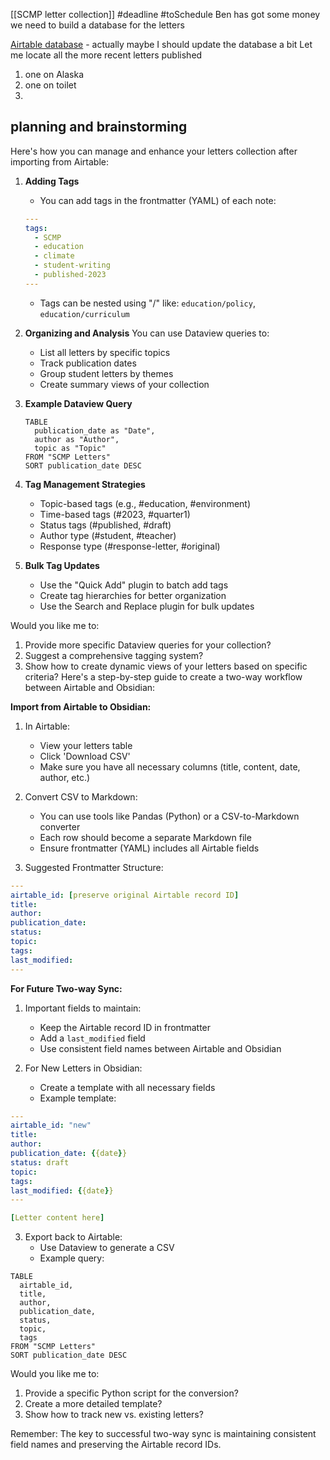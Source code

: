 [[SCMP letter collection]] 
#deadline #toSchedule 
Ben has got some money 
we need to build a database for the letters 

[Airtable database](https://airtable.com/appmCUZLTsXQW600b/tblzRDx67aD1hCnio/viw3aTK9yoBSnLkhI)  - actually maybe I should update the database a bit 
Let me locate all the more recent letters published 

1. one on Alaska
2. one on toilet  
3. 


## planning and brainstorming 

Here's how you can manage and enhance your letters collection after importing from Airtable:

1. **Adding Tags**
   - You can add tags in the frontmatter (YAML) of each note:
   ```yaml
   ---
   tags:
     - SCMP
     - education
     - climate
     - student-writing
     - published-2023
   ---
   ```
   - Tags can be nested using "/" like: `education/policy`, `education/curriculum`

2. **Organizing and Analysis**
   You can use Dataview queries to:
   - List all letters by specific topics
   - Track publication dates
   - Group student letters by themes
   - Create summary views of your collection

3. **Example Dataview Query**
   ```dataview
   TABLE 
     publication_date as "Date",
     author as "Author",
     topic as "Topic"
   FROM "SCMP Letters"
   SORT publication_date DESC
   ```

4. **Tag Management Strategies**
   - Topic-based tags (e.g., #education, #environment)
   - Time-based tags (#2023, #quarter1)
   - Status tags (#published, #draft)
   - Author type (#student, #teacher)
   - Response type (#response-letter, #original)

5. **Bulk Tag Updates**
   - Use the "Quick Add" plugin to batch add tags
   - Create tag hierarchies for better organization
   - Use the Search and Replace plugin for bulk updates

Would you like me to:
1. Provide more specific Dataview queries for your collection?
2. Suggest a comprehensive tagging system?
3. Show how to create dynamic views of your letters based on specific criteria?
Here's a step-by-step guide to create a two-way workflow between Airtable and Obsidian:

**Import from Airtable to Obsidian:**
1. In Airtable:
   - View your letters table
   - Click 'Download CSV'
   - Make sure you have all necessary columns (title, content, date, author, etc.)

2. Convert CSV to Markdown:
   - You can use tools like Pandas (Python) or a CSV-to-Markdown converter
   - Each row should become a separate Markdown file
   - Ensure frontmatter (YAML) includes all Airtable fields

3. Suggested Frontmatter Structure:
```yaml
---
airtable_id: [preserve original Airtable record ID]
title: 
author:
publication_date:
status:
topic:
tags:
last_modified: 
---
```

**For Future Two-way Sync:**
1. Important fields to maintain:
   - Keep the Airtable record ID in frontmatter
   - Add a `last_modified` field
   - Use consistent field names between Airtable and Obsidian

2. For New Letters in Obsidian:
   - Create a template with all necessary fields
   - Example template:
```yaml
---
airtable_id: "new"
title: 
author:
publication_date: {{date}}
status: draft
topic:
tags:
last_modified: {{date}}
---

[Letter content here]
```

3. Export back to Airtable:
   - Use Dataview to generate a CSV
   - Example query:
```dataview
TABLE
  airtable_id,
  title,
  author,
  publication_date,
  status,
  topic,
  tags
FROM "SCMP Letters"
SORT publication_date DESC
```

Would you like me to:
1. Provide a specific Python script for the conversion?
2. Create a more detailed template?
3. Show how to track new vs. existing letters?

Remember: The key to successful two-way sync is maintaining consistent field names and preserving the Airtable record IDs.




